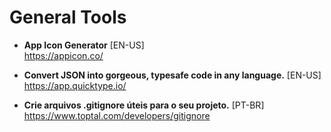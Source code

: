 # General Tools

- **App Icon Generator** [EN-US] \
https://appicon.co/

- **Convert JSON into gorgeous, typesafe code in any language.** [EN-US] \
https://app.quicktype.io/

- **Crie arquivos .gitignore úteis para o seu projeto.** [PT-BR] \
https://www.toptal.com/developers/gitignore
